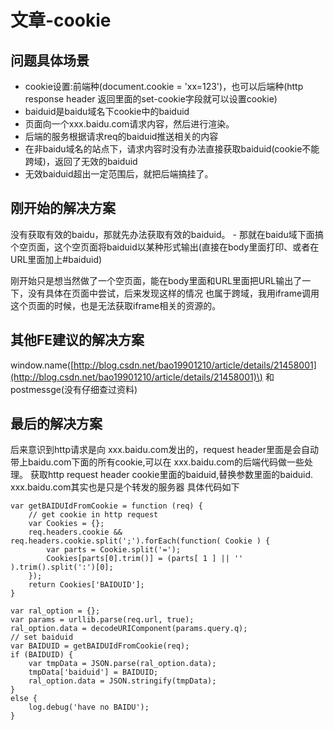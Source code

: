 # 文章-cookie

## 问题具体场景

* cookie设置:前端种\(document.cookie = 'xx=123'\)，也可以后端种\(http response header 返回里面的set-cookie字段就可以设置cookie\)
* baiduid是baidu域名下cookie中的baiduid
* 页面向一个xxx.baidu.com请求内容，然后进行渲染。
* 后端的服务根据请求req的baiduid推送相关的内容
* 在非baidu域名的站点下，请求内容时没有办法直接获取baiduid\(cookie不能跨域\)，返回了无效的baiduid
* 无效baiduid超出一定范围后，就把后端搞挂了。

## 刚开始的解决方案

没有获取有效的baidu，那就先办法获取有效的baiduid。 - 那就在baidu域下面搞个空页面，这个空页面将baiduid以某种形式输出\(直接在body里面打印、或者在URL里面加上\#baiduid\)

刚开始只是想当然做了一个空页面，能在body里面和URL里面把URL输出了一下，没有具体在页面中尝试，后来发现这样的情况 也属于跨域，我用iframe调用这个页面的时候，也是无法获取iframe相关的资源的。

## 其他FE建议的解决方案

window.name\([http://blog.csdn.net/bao19901210/article/details/21458001](http://blog.csdn.net/bao19901210/article/details/21458001)\) 和 postmessge\(没有仔细查过资料\)

## 最后的解决方案

后来意识到http请求是向 xxx.baidu.com发出的，request header里面是会自动带上baidu.com下面的所有cookie,可以在 xxx.baidu.com的后端代码做一些处理。 获取http request header cookie里面的baiduid,替换参数里面的baiduid. xxx.baidu.com其实也是只是个转发的服务器 具体代码如下

```text
var getBAIDUIdFromCookie = function (req) {
    // get cookie in http request
    var Cookies = {};
    req.headers.cookie && req.headers.cookie.split(';').forEach(function( Cookie ) {
        var parts = Cookie.split('=');
        Cookies[parts[0].trim()] = (parts[ 1 ] || '' ).trim().split(':')[0];
    });
    return Cookies['BAIDUID'];
}

var ral_option = {};
var params = urllib.parse(req.url, true);
ral_option.data = decodeURIComponent(params.query.q);
// set baiduid
var BAIDUID = getBAIDUIdFromCookie(req);
if (BAIDUID) {
    var tmpData = JSON.parse(ral_option.data);
    tmpData['baiduid'] = BAIDUID;
    ral_option.data = JSON.stringify(tmpData);
}
else {
    log.debug('have no BAIDU');
}
```

